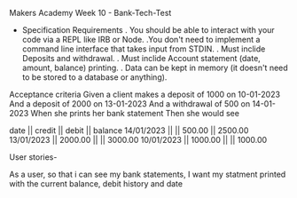 Makers Academy Week 10 - Bank-Tech-Test


- Specification
Requirements
. You should be able to interact with your code via a REPL like IRB or Node. 
   .You don't need to implement a command line interface that takes input from STDIN.
. Must inclide Deposits and withdrawal.
. Must inclide Account statement (date, amount, balance) printing.
. Data can be kept in memory (it doesn't need to be stored to a database or anything).


Acceptance criteria
Given a client makes a deposit of 1000 on 10-01-2023
And a deposit of 2000 on 13-01-2023
And a withdrawal of 500 on 14-01-2023
When she prints her bank statement
Then she would see

date || credit || debit || balance
14/01/2023 || || 500.00 || 2500.00
13/01/2023 || 2000.00 || || 3000.00
10/01/2023 || 1000.00 || || 1000.00


User stories-

As a user, 
so that i can see my bank statements, 
I want my statment printed with the current balance, debit history and date

